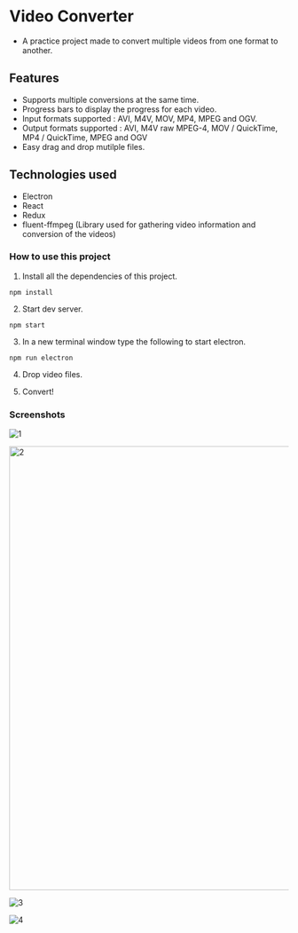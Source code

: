 # Video Converter 
- A practice project made to convert multiple videos from one format to another.

## Features 
- Supports multiple conversions at the same time.
- Progress bars to display the progress for each video.
- Input formats supported : AVI, M4V, MOV, MP4, MPEG and OGV.
- Output formats supported : AVI, M4V raw MPEG-4, MOV / QuickTime, MP4 / QuickTime, MPEG and OGV
- Easy drag and drop mutilple files. 

## Technologies used 
- Electron 
- React
- Redux 
- fluent-ffmpeg (Library used for gathering video information and conversion of the videos)

### How to use this project 
1. Install all the dependencies of this project.

`npm install`

2. Start dev server.

`npm start`

3. In a new terminal window type the following to start electron.

`npm run electron`

4. Drop video files.

5. Convert! 

### Screenshots 

![1](https://user-images.githubusercontent.com/12631777/33770506-d354438a-dc53-11e7-87c9-52595805fafd.png)

<img width="800" alt="2" src="https://user-images.githubusercontent.com/12631777/33770508-d394d5b2-dc53-11e7-888b-ba2bffd260b2.png">

![3](https://user-images.githubusercontent.com/12631777/33770510-d3eaaa6e-dc53-11e7-8be4-51780ba9d235.png)

![4](https://user-images.githubusercontent.com/12631777/33770512-d42d3488-dc53-11e7-83a2-cf4718bc3590.png)